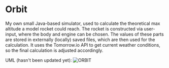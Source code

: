 # Orbit
My own small Java-based simulator, used to calculate the theoretical max altitude a model rocket could reach. 
The rocket is constructed via user-input, where the body and engine can be chosen. The values of these parts are stored in externally (locally) saved files, which are then used for the calculation. 
It uses the Tomorrow.io API to get current weather conditions, so the final calculation is adjusted accordingly. 



UML (hasn't been updated yet):
![ORBIT](https://github.com/user-attachments/assets/f18a4ed8-24ae-427e-81fe-675e905695f0)
